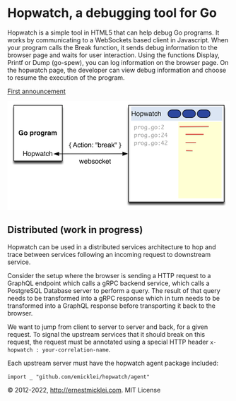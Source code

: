 # Hopwatch, a debugging tool for Go

Hopwatch is a simple tool in HTML5 that can help debug Go programs. 
It works by communicating to a WebSockets based client in Javascript.
When your program calls the Break function, it sends debug information to the browser page and waits for user interaction.
Using the functions Display, Printf or Dump (go-spew), you can log information on the browser page.
On the hopwatch page, the developer can view debug information and choose to resume the execution of the program.

[First announcement](https://ernestmicklei.com/2012/12/hopwatch-a-debugging-tool-for-go/)

![How](hopwatch_how.png)


## Distributed (work in progress)

Hopwatch can be used in a distributed services architecture to hop and trace between services following an incoming request to downstream service.

Consider the setup where the browser is sending a HTTP request to a GraphQL endpoint which calls a gRPC backend service, which calls a PostgreSQL Database server to perform a query. The result of that query needs to be transformed into a gRPC response which in turn needs to be transformed into a GraphQL response before transporting it back to the browser.

We want to jump from client to server to server and back, for a given request. 
To signal the upstream services that it should break on this request, the request must be annotated using a special HTTP header `x-hopwatch : your-correlation-name`.

Each upstream server must have the hopwatch agent package included:

    import _ "github.com/emicklei/hopwatch/agent"


&copy; 2012-2022, http://ernestmicklei.com. MIT License 